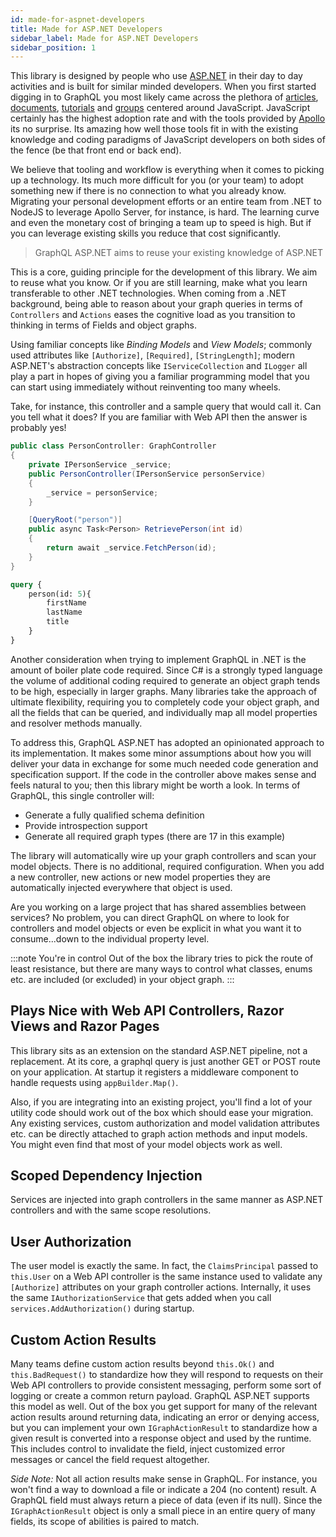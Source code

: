 ```yaml
---
id: made-for-aspnet-developers
title: Made for ASP.NET Developers
sidebar_label: Made for ASP.NET Developers
sidebar_position: 1
---
```


This library is designed by people who use [ASP.NET](https://dotnet.microsoft.com/en-us/apps/aspnet) in their day to day activities and is built for similar minded developers. When you first started digging in to GraphQL you most likely came across the plethora of [articles](https://www.graphqlweekly.com/), [documents](https://en.wikipedia.org/wiki/GraphQL), [tutorials](https://www.howtographql.com/) and [groups](https://www.apollographql.com/) centered around JavaScript. JavaScript certainly has the highest adoption rate and with the tools provided by [Apollo](https://www.apollographql.com/) its no surprise. Its amazing how well those tools fit in with the existing knowledge and coding paradigms of JavaScript developers on both sides of the fence (be that front end or back end).

We believe that tooling and workflow is everything when it comes to picking up a technology. Its much more difficult for you (or your team) to adopt something new if there is no connection to what you already know. Migrating your personal development efforts or an entire team from .NET to NodeJS to leverage Apollo Server, for instance, is hard. The learning curve and even the monetary cost of bringing a team up to speed is high. But if you can leverage existing skills you reduce that cost significantly.

> GraphQL ASP.NET aims to reuse your existing knowledge of ASP.NET

This is a core, guiding principle for the development of this library. We aim to reuse what you know. Or if you are still learning, make what you learn transferable to other .NET technologies. When coming from a .NET background, being able to reason about your graph queries in terms of `Controllers` and `Actions` eases the cognitive load as you transition to thinking in terms of Fields and object graphs.

Using familiar concepts like _Binding Models_ and _View Models_; commonly used attributes like `[Authorize]`, `[Required]`, `[StringLength]`; modern ASP.NET's abstraction concepts like `IServiceCollection` and `ILogger` all play a part in hopes of giving you a familiar programming model that you can start using immediately without reinventing too many wheels.

Take, for instance, this controller and a sample query that would call it. Can you tell what it does? If you are familiar with Web API then the answer is probably yes!

```cs title="PersonController.cs"
public class PersonController: GraphController
{
    private IPersonService _service;
    public PersonController(IPersonService personService)
    {
        _service = personService;
    }

    [QueryRoot("person")]
    public async Task<Person> RetrievePerson(int id)
    {
        return await _service.FetchPerson(id);
    }
}
```

```graphql title="Sample Query"
query {
    person(id: 5){
        firstName
        lastName
        title
    }
}
```

Another consideration when trying to implement GraphQL in .NET is the amount of boiler plate code required. Since C# is a strongly typed language the volume of additional coding required to generate an object graph tends to be high, especially in larger graphs. Many libraries take the approach of ultimate flexibility, requiring you to completely code your object graph, and all the fields that can be queried, and individually map all model properties and resolver methods manually. 

To address this, GraphQL ASP.NET has adopted an opinionated approach to its implementation. It makes some minor assumptions about how you will deliver your data in exchange for some much needed code generation and specification support. If the code in the controller above makes sense and feels natural to you; then this library might be worth a look. In terms of GraphQL, this single controller will:

-   Generate a fully qualified schema definition
-   Provide introspection support
-   Generate all required graph types (there are 17 in this example)

The library will automatically wire up your graph controllers and scan your model objects. There is no additional, required configuration. When you add a new controller, new actions or new model properties they are automatically injected everywhere that object is used.

Are you working on a large project that has shared assemblies between services? No problem, you can direct GraphQL on where to look for controllers and model objects or even be explicit in what you want it to consume...down to the individual property level.

:::note You're in control
  Out of the box the library tries to pick the route of least resistance, but there are many ways to control what classes, enums etc. are included (or excluded) in your object graph. 
:::

## Plays Nice with Web API Controllers, Razor Views and Razor Pages

This library sits as an extension on the standard ASP.NET pipeline, not a replacement. At its core, a graphql query is just another GET or POST route on your application. At startup it registers a middleware component to handle requests using `appBuilder.Map()`.

Also, if you are integrating into an existing project, you'll find a lot of your utility code should work out of the box which should ease your migration. Any existing services, custom authorization and model validation attributes etc. can be directly attached to graph action methods and input models. You might even find that most of your model objects work as well. 

## Scoped Dependency Injection

Services are injected into graph controllers in the same manner as ASP.NET controllers and with the same scope resolutions.

## User Authorization

The user model is exactly the same. In fact, the `ClaimsPrincipal` passed to `this.User` on a Web API controller is the same instance used to validate any `[Authorize]` attributes on your graph controller actions. Internally, it uses the same `IAuthorizationService` that gets added when you call `services.AddAuthorization()` during startup.

## Custom Action Results

Many teams define custom action results beyond `this.Ok()` and `this.BadRequest()` to standardize how they will respond to requests on their Web API controllers to provide consistent messaging, perform some sort of logging or create a common return payload. GraphQL ASP.NET supports this model as well. Out of the box you get support for many of the relevant action results around returning data, indicating an error or denying access, but you can implement your own `IGraphActionResult` to standardize how a given result is converted into a response object and used by the runtime. This includes control to invalidate the field, inject customized error messages or cancel the field request altogether.

_Side Note:_ Not all action results make sense in GraphQL. For instance, you won't find a way to download a file or indicate a 204 (no content) result. A GraphQL field must always return a piece of data (even if its null). Since the `IGraphActionResult` object is only a small piece in an entire query of many fields, its scope of abilities is paired to match.
